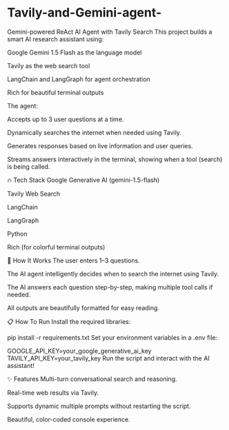 # Tavily-and-Gemini-agent-
Gemini-powered ReAct AI Agent with Tavily Search
This project builds a smart AI research assistant using:

Google Gemini 1.5 Flash as the language model

Tavily as the web search tool

LangChain and LangGraph for agent orchestration

Rich for beautiful terminal outputs

The agent:

Accepts up to 3 user questions at a time.

Dynamically searches the internet when needed using Tavily.

Generates responses based on live information and user queries.

Streams answers interactively in the terminal, showing when a tool (search) is being called.

🔥 Tech Stack
Google Generative AI (gemini-1.5-flash)

Tavily Web Search

LangChain

LangGraph

Python

Rich (for colorful terminal outputs)

🚀 How It Works
The user enters 1–3 questions.

The AI agent intelligently decides when to search the internet using Tavily.

The AI answers each question step-by-step, making multiple tool calls if needed.

All outputs are beautifully formatted for easy reading.

📋 How To Run
Install the required libraries:

pip install -r requirements.txt
Set your environment variables in a .env file:

GOOGLE_API_KEY=your_google_generative_ai_key
TAVILY_API_KEY=your_tavily_key
Run the script and interact with the AI assistant!

✨ Features
Multi-turn conversational search and reasoning.

Real-time web results via Tavily.

Supports dynamic multiple prompts without restarting the script.

Beautiful, color-coded console experience.

